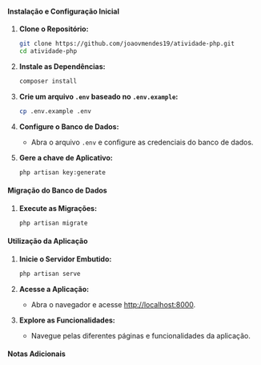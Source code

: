 #### Instalação e Configuração Inicial

1. **Clone o Repositório:**
   ```bash
   git clone https://github.com/joaovmendes19/atividade-php.git
   cd atividade-php
   ```

2. **Instale as Dependências:**
   ```bash
   composer install
   ```

3. **Crie um arquivo `.env` baseado no `.env.example`:**
   ```bash
   cp .env.example .env
   ```

4. **Configure o Banco de Dados:**
   - Abra o arquivo `.env` e configure as credenciais do banco de dados.

5. **Gere a chave de Aplicativo:**
   ```bash
   php artisan key:generate
   ```

#### Migração do Banco de Dados

1. **Execute as Migrações:**
   ```bash
   php artisan migrate
   ```

#### Utilização da Aplicação

1. **Inicie o Servidor Embutido:**
   ```bash
   php artisan serve
   ```

2. **Acesse a Aplicação:**
   - Abra o navegador e acesse [http://localhost:8000](http://localhost:8000).

3. **Explore as Funcionalidades:**
   - Navegue pelas diferentes páginas e funcionalidades da aplicação.

#### Notas Adicionais